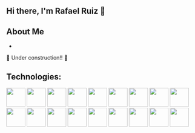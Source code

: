 ## Hi there, I'm Rafael Ruiz 👋

## **About Me**
- 
🚧 Under construction!! 🚧
## **Technologies:**
<img src="https://cdn.jsdelivr.net/gh/devicons/devicon@latest/icons/html5/html5-original.svg" height="50px" width="50px"/>  <img src="https://cdn.jsdelivr.net/gh/devicons/devicon@latest/icons/css3/css3-original.svg" height="50px" width="50px"/>  <img src="https://cdn.jsdelivr.net/gh/devicons/devicon@latest/icons/bootstrap/bootstrap-original-wordmark.svg" height="50px" width="50px"/>  <img src="https://cdn.jsdelivr.net/gh/devicons/devicon@latest/icons/javascript/javascript-original.svg" height="50px" width="50px"/>  <img src="https://cdn.jsdelivr.net/gh/devicons/devicon@latest/icons/typescript/typescript-original.svg" height="50px" width="50px"/>  <img src="https://cdn.jsdelivr.net/gh/devicons/devicon@latest/icons/jquery/jquery-original-wordmark.svg" height="50px" width="50px"/>  <img src="https://cdn.jsdelivr.net/gh/devicons/devicon@latest/icons/angularjs/angularjs-original.svg" height="50px" width="50px"/>  <img src="https://cdn.jsdelivr.net/gh/devicons/devicon@latest/icons/java/java-original-wordmark.svg" height="50px" width="50px"/>  <img src="https://cdn.jsdelivr.net/gh/devicons/devicon@latest/icons/spring/spring-original-wordmark.svg" height="50px" width="50px"/>  <img src="https://cdn.jsdelivr.net/gh/devicons/devicon@latest/icons/php/php-original.svg" height="50px" width="50px"/>
  <img src="https://cdn.jsdelivr.net/gh/devicons/devicon@latest/icons/json/json-original.svg" height="50px" width="50px"/> <img src="https://cdn.jsdelivr.net/gh/devicons/devicon@latest/icons/xml/xml-original.svg" height="50px" width="50px"/>  <img src="https://cdn.jsdelivr.net/gh/devicons/devicon@latest/icons/hibernate/hibernate-original-wordmark.svg" height="50px" width="50px"/>  <img src="https://cdn.jsdelivr.net/gh/devicons/devicon@latest/icons/mysql/mysql-original-wordmark.svg" height="50px" width="50px"/>  <img src="https://cdn.jsdelivr.net/gh/devicons/devicon@latest/icons/bitbucket/bitbucket-original-wordmark.svg" height="50px" width="50px"/>  <img src="https://cdn.jsdelivr.net/gh/devicons/devicon@latest/icons/jenkins/jenkins-original.svg" height="50px" width="50px"/>  <img src="https://cdn.jsdelivr.net/gh/devicons/devicon@latest/icons/postman/postman-original-wordmark.svg" height="50px" width="50px"/>  <img src="https://cdn.jsdelivr.net/gh/devicons/devicon@latest/icons/git/git-original.svg" height="50px" width="50px"/>

          
                    

<!--
# **Welcome, I'm Rafael Ruiz**
**rafaruiz23/rafaruiz23** is a ✨ _special_ ✨ repository because its `README.md` (this file) appears on your GitHub profile.

Here are some ideas to get you started:

- 🔭 I’m currently working on ...
- 🌱 I’m currently learning ...
- 👯 I’m looking to collaborate on ...
- 🤔 I’m looking for help with ...
- 💬 Ask me about ...
- 📫 How to reach me: ...
- 😄 Pronouns: ...
- ⚡ Fun fact: ...
-->
